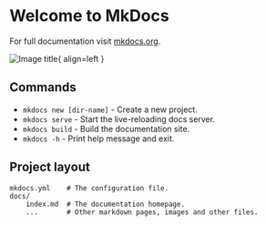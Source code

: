 # Welcome to MkDocs

For full documentation visit [mkdocs.org](https://www.mkdocs.org).

![Image title](https://cdn.jsdelivr.net/gh/mdkikou/IMG/DSC01461.jpg){ align=left }


## Commands

* `mkdocs new [dir-name]` - Create a new project.
* `mkdocs serve` - Start the live-reloading docs server.
* `mkdocs build` - Build the documentation site.
* `mkdocs -h` - Print help message and exit.

## Project layout

    mkdocs.yml    # The configuration file.
    docs/
        index.md  # The documentation homepage.
        ...       # Other markdown pages, images and other files.
